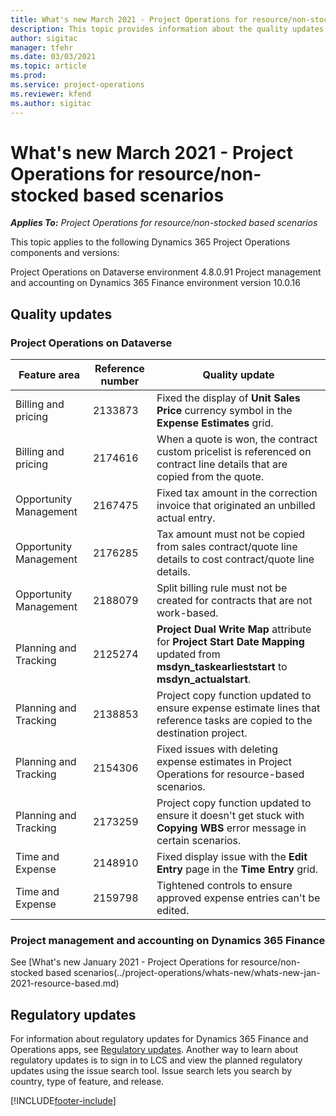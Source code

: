 ```yaml
---
title: What's new March 2021 - Project Operations for resource/non-stocked based scenarios
description: This topic provides information about the quality updates available in the March 2021 release of Project Operations for resource/non-stocked based scenarios.
author: sigitac
manager: tfehr
ms.date: 03/03/2021
ms.topic: article
ms.prod:
ms.service: project-operations
ms.reviewer: kfend 
ms.author: sigitac
---
```


# What's new March 2021 - Project Operations for resource/non-stocked based scenarios

_**Applies To:** Project Operations for resource/non-stocked based scenarios_

This topic applies to the following Dynamics 365 Project Operations components and versions:

Project Operations on Dataverse environment 4.8.0.91 
Project management and accounting on Dynamics 365 Finance environment version 10.0.16 

## Quality updates

### Project Operations on Dataverse


| **Feature area** | **Reference number** | **Quality update** |
| --- | --- | --- |
| Billing and pricing | 2133873 | Fixed the display of **Unit Sales Price** currency symbol in the **Expense Estimates** grid. |
| Billing and pricing | 2174616 | When a quote is won, the contract custom pricelist is referenced on contract line details that are copied from the quote. |
| Opportunity Management | 2167475 | Fixed tax amount in the correction invoice that originated an unbilled actual entry. |
| Opportunity Management | 2176285 | Tax amount must not be copied from sales contract/quote line details to cost contract/quote line details. |
| Opportunity Management | 2188079 | Split billing rule must not be created for contracts that are not work-based. |
| Planning and Tracking | 2125274 | **Project Dual Write Map** attribute for **Project Start Date Mapping** updated from **msdyn\_taskearlieststart** to **msdyn\_actualstart**. |
| Planning and Tracking | 2138853 | Project copy function updated to ensure expense estimate lines that reference tasks are copied to the destination project. |
| Planning and Tracking | 2154306 | Fixed issues with deleting expense estimates in Project Operations for resource-based scenarios. |
| Planning and Tracking | 2173259 | Project copy function updated to ensure it doesn't get stuck with **Copying WBS** error message in certain scenarios. |
| Time and Expense | 2148910 | Fixed display issue with the **Edit Entry** page in the **Time Entry** grid. |
| Time and Expense | 2159798 | Tightened controls to ensure approved expense entries can't be edited. |

### Project management and accounting on Dynamics 365 Finance

See [What's new January 2021 - Project Operations for resource/non-stocked based scenarios(../project-operations/whats-new/whats-new-jan-2021-resource-based.md)

## Regulatory updates

For information about regulatory updates for Dynamics 365 Finance and Operations apps, see [Regulatory updates](https://docs.microsoft.com/dynamics365/finance/localizations/regulatory-updates). Another way to learn about regulatory updates is to sign in to LCS and view the planned regulatory updates using the issue search tool. Issue search lets you search by country, type of feature, and release.


[!INCLUDE[footer-include](../includes/footer-banner.md)]
